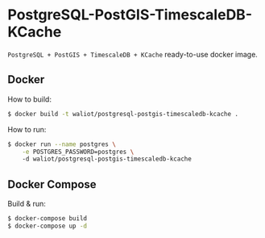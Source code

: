 # PostgreSQL-PostGIS-TimescaleDB-KCache

`PostgreSQL + PostGIS + TimescaleDB + KCache` ready-to-use docker image.

## Docker

How to build:

```bash
$ docker build -t waliot/postgresql-postgis-timescaledb-kcache .
```

How to run:

```bash
$ docker run --name postgres \
    -e POSTGRES_PASSWORD=postgres \ 
    -d waliot/postgresql-postgis-timescaledb-kcache
```

## Docker Compose

Build & run:

```bash
$ docker-compose build
$ docker-compose up -d
```
